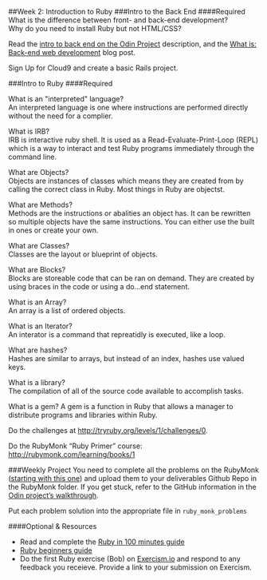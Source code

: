##Week 2: Introduction to Ruby
###Intro to the Back End
####Required
What is the difference between front- and back-end development?<br>
Why do you need to install Ruby but not HTML/CSS?

Read the [intro to back end on the Odin Project](http://www.theodinproject.com/web-development-101/introduction-to-the-back-end) description, and the [What is: Back-end web development](http://blog.generalassemb.ly/what-is-back-end-web-development/) blog post.

Sign Up for Cloud9 and create a basic Rails project.

###Intro to Ruby
####Required

What is an "interpreted" language?<br>
 An interpreted language is one where instructions are performed directly without the need for a complier. 
 
What is IRB?<br>
 IRB is interactive ruby shell. It is used as a Read-Evaluate-Print-Loop (REPL) which is a way to interact and test Ruby programs immediately through the command line. 
 
What are Objects?<br>
 Objects are instances of classes which means they are created from by calling the correct class in Ruby. Most things in Ruby are objectst. 
 
What are Methods?<br>
 Methods are the instructions or abalities an object has. It can be rewritten so multiple objects have the same instructions. You can either use the built in ones or create your own. 
 
What are Classes?<br>
 Classes are the layout or blueprint of objects. 
 
What are Blocks?<br>
 Blocks are storeable code that can be ran on demand. They are created by using braces in the code or using a do...end statement. 
 
What is an Array?<br>
 An array is a list of ordered objects. 
 
What is an Iterator?<br>
 An interator is a command that repreatidly is executed, like a loop. 
 
What are hashes?<br>
 Hashes are similar to arrays, but instead of an index, hashes use valued keys. 
 
What is a library?<br>
 The compilation of all of the source code available to accomplish tasks. 
 
What is a gem?
 A gem is a function in Ruby that allows a manager to distribute programs and libraries within Ruby. 

Do the challenges at http://tryruby.org/levels/1/challenges/0.

Do the RubyMonk “Ruby Primer” course: http://rubymonk.com/learning/books/1

###Weekly Project
You need to complete all the problems on the RubyMonk ([starting with this one](http://rubymonk.com/learning/books/1-ruby-primer/problems/9-calculator)) and upload them to your deliverables Github Repo in the RubyMonk folder. If you get stuck, refer to the GitHub information in the [Odin project’s walkthrough](http://www.theodinproject.com/web-development-101/html-css).

Put each problem solution into the appropriate file in `ruby_monk_problems`

####Optional & Resources
 - Read and complete the [Ruby in 100 minutes guide](http://tutorials.jumpstartlab.com/projects/ruby\_in\_100_minutes.html)
 - [Ruby beginners guide](https://hackhands.com/beginners-guide-ruby/)
 - Do the first Ruby exercise (Bob) on [Exercism.io](http://exercism.io/) and respond to any
   feedback you receieve.  Provide a link to your submission on
   Exercism.

